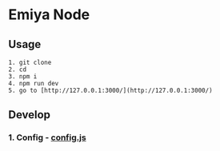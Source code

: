 # Emiya Node

## Usage
```
1. git clone 
2. cd 
3. npm i
4. npm run dev
5. go to [http://127.0.0.1:3000/](http://127.0.0.1:3000/)
```

## Develop
### 1. Config - [config.js]()


